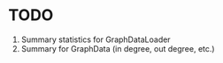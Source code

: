 # TODO

1. Summary statistics for GraphDataLoader
1. Summary for GraphData (in degree, out degree, etc.)